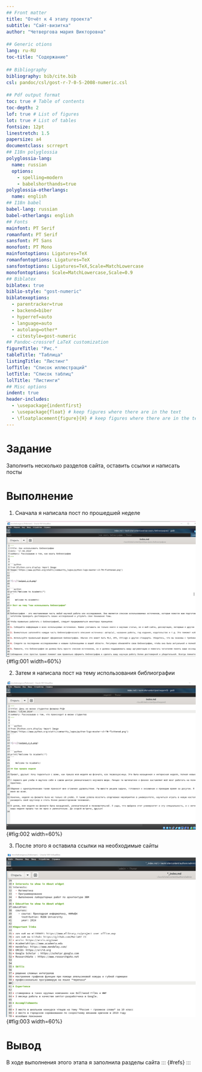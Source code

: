 ```yaml
---
## Front matter
title: "Отчёт к 4 этапу проекта"
subtitle: "Сайт-визитка"
author: "Четвергова мария Викторовна"

## Generic otions
lang: ru-RU
toc-title: "Содержание"

## Bibliography
bibliography: bib/cite.bib
csl: pandoc/csl/gost-r-7-0-5-2008-numeric.csl

## Pdf output format
toc: true # Table of contents
toc-depth: 2
lof: true # List of figures
lot: true # List of tables
fontsize: 12pt
linestretch: 1.5
papersize: a4
documentclass: scrreprt
## I18n polyglossia
polyglossia-lang:
  name: russian
  options:
	- spelling=modern
	- babelshorthands=true
polyglossia-otherlangs:
  name: english
## I18n babel
babel-lang: russian
babel-otherlangs: english
## Fonts
mainfont: PT Serif
romanfont: PT Serif
sansfont: PT Sans
monofont: PT Mono
mainfontoptions: Ligatures=TeX
romanfontoptions: Ligatures=TeX
sansfontoptions: Ligatures=TeX,Scale=MatchLowercase
monofontoptions: Scale=MatchLowercase,Scale=0.9
## Biblatex
biblatex: true
biblio-style: "gost-numeric"
biblatexoptions:
  - parentracker=true
  - backend=biber
  - hyperref=auto
  - language=auto
  - autolang=other*
  - citestyle=gost-numeric
## Pandoc-crossref LaTeX customization
figureTitle: "Рис."
tableTitle: "Таблица"
listingTitle: "Листинг"
lofTitle: "Список иллюстраций"
lotTitle: "Список таблиц"
lolTitle: "Листинги"
## Misc options
indent: true
header-includes:
  - \usepackage{indentfirst}
  - \usepackage{float} # keep figures where there are in the text
  - \floatplacement{figure}{H} # keep figures where there are in the text
---
```



# Задание

Заполнить несколько разделов сайта, оставить ссылки и написать посты

# Выполнение

1. Сначала я написала пост по прошедшей неделе


![ Пост по прошедшей неделе ](image/1.png){#fig:001 width=60%}

2. Затем я написала пост на тему использования библиографии


![ Пост по теме ](image/2.png){#fig:002 width=60%}

3. После этого я оставила ссылки на необходимые сайты


![ Ссылки на сайты](image/3.png){#fig:003 width=60%}

# Вывод

 В ходе выполнения этого этапа я заполнила разделы сайта
::: {#refs}
:::
